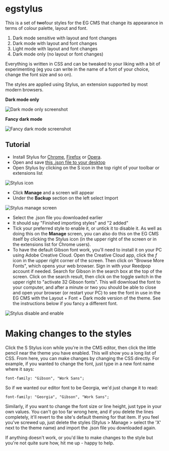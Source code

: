 # egstylus

This is a set of ~~two~~four styles for the EG CMS that change its appearance in terms of colour palette, layout and font.

1. Dark mode sensitive with layout and font changes
2. Dark mode with layout and font changes
3. Light mode with layout and font changes
4. Dark mode only (no layout or font changes)

Everything is written in CSS and can be tweaked to your liking with a bit of experimenting (eg you can write in the name of a font of your choice, change the font size and so on). 

The styles are applied using Stylus, an extension supported by most modern browsers.

**Dark mode only**

![Dark mode only screenshot](https://i.imgur.com/i9GJyrq.gif)

**Fancy dark mode**

![Fancy dark mode screenshot](https://i.imgur.com/tLjux4U.gif)

## Tutorial

* Install Stylus for [Chrome](https://chrome.google.com/webstore/detail/stylus/clngdbkpkpeebahjckkjfobafhncgmne), [Firefox](https://addons.mozilla.org/en-GB/firefox/addon/styl-us/) or [Opera](https://addons.opera.com/extensions/details/stylus/). 
* Open and save [this .json file to your desktop](https://raw.githubusercontent.com/silentdragoon/egstylus/main/egcms-styles.json)
* Open Stylus by clicking on the S icon in the top right of your toolbar or extensions list

![Stylus icon](https://i.imgur.com/KxO5GRu.gif)

* Click **Manage** and a screen will appear
* Under the **Backup** section on the left select Import

![Stylus manage screen](https://i.imgur.com/ss4hioj.gif)

* Select the .json file you downloaded earlier
* It should say "Finished importing styles" and "2 added"
* Tick your preferred style to enable it, or untick it to disable it. As well as doing this on the **Manage** screen, you can also do this on the EG CMS itself by clicking the Stylus icon (in the upper right of the screen or in the extensions list for Chrome users).
* To have the default Gibson font work, you'll need to install it on your PC using Adobe Creative Cloud. Open the Creative Cloud app, click the *f* icon in the upper right corner of the screen. Then click on "Browse More Fonts", which opens your web browser. Sign in with your Reedpop account if needed. Search for Gibson in the search box at the top of the screen. Click on the search result, then click on the toggle switch in the upper right to "activate 32 Gibson fonts". This will download the font to your computer, and after a minute or two you should be able to close and open your browser (or restart your PC) to see the font in use in the EG CMS with the Layout + Font + Dark mode version of the theme. See the instructions below if you fancy a different font.

![Stylus disable and enable](https://i.imgur.com/mAe9oPz.png)

# Making changes to the styles

Click the S Stylus icon while you're in the CMS editor, then click the little pencil near the theme you have enabled. This will show you a long list of CSS. From here, you can make changes by changing the CSS directly. For example, if you wanted to change the font, just type in a new font name where it says:

    font-family: "Gibson", "Work Sans";
  
So if we wanted our editor font to be Georgia, we'd just change it to read:

    font-family: "Georgia", "Gibson", "Work Sans";

Similarly, if you want to change the font size or line height, just type in your own values. You can't go too far wrong here, and if you delete the lines completely, it'll revert to the site's default theming for that item. If you feel you've screwed up, just delete the styles (Stylus > Manage > select the 'X' next to the theme name) and import the .json file you downloaded again.

If anything doesn't work, or you'd like to make changes to the style but you're not quite sure how, hit me up - happy to help.
